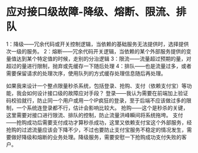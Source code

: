 # 应对接口级故障-降级、熔断、限流、排队
1：降级——冗余代码或开关控制逻辑，当依赖的基础服务无法提供时，选择提供次一级的服务。
2：熔断——冗余代码开关逻辑，当依赖的某个外部服务提供的变量值达到某个特定值的时候，走别的分治逻辑
3：限流——流量超过预期的量，对超过的量进行限制，抛弃或先缓存一下随后处理
4：排队——也是流量过多，或者需要保留请求的处理次序，使用队列的方式缓存处理信息随后再处理。

如果我来设计一个整点限量秒杀系统，包括登录、抢购、支付（依赖支付宝）等功能，我会如何设计接口级的故障应对手段？
登录——我认为需要在前端加上验证码校验就行，防止同一个用户或用一个IP疯狂的登录，至于后端不应该做过多的限制，一个系统连登录都不行，估计会影响比较大。
抢购——这个是秒杀的关键，这里需要对接口进行限流、排队的控制，防止流量洪峰瞬间将系统拖垮。
支付——抢购成功后需要支付成功才算秒杀成功，这里又依赖支付宝这个外部服务，经抢购的过滤流量应该会下降不少，不过也要防止支付宝服务不稳定的情况发生，需要做好降级和熔断的业务处理。降级服务，需要安慰一下抢购成功支付失败的客户。